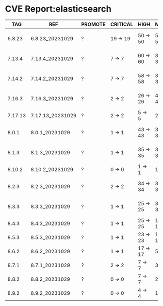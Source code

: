 # CVE Report:elasticsearch
|   TAG   |       REF        | PROMOTE | CRITICAL |   HIGH   |   MEDIUM   |    LOW     | UNKNOWN |
|---------|------------------|---------|----------|----------|------------|------------|---------|
| 6.8.23  | 6.8.23_20231029  | ?       | 19 -> 19 | 50 -> 50 | 505 -> 505 | 556 -> 556 | 0 -> 0  |
| 7.13.4  | 7.13.4_20231029  | ?       | 7 -> 7   | 60 -> 60 | 388 -> 388 | 264 -> 264 | 0 -> 0  |
| 7.14.2  | 7.14.2_20231029  | ?       | 7 -> 7   | 58 -> 58 | 397 -> 397 | 264 -> 264 | 0 -> 0  |
| 7.16.3  | 7.16.3_20231029  | ?       | 2 -> 2   | 26 -> 26 | 421 -> 421 | 207 -> 207 | 0 -> 0  |
| 7.17.13 | 7.17.13_20231029 | ?       | 2 -> 2   | 5 -> 5   | 22 -> 22   | 23 -> 23   | 0 -> 0  |
| 8.0.1   | 8.0.1_20231029   | ?       | 1 -> 1   | 43 -> 43 | 390 -> 390 | 201 -> 201 | 0 -> 0  |
| 8.1.3   | 8.1.3_20231029   | ?       | 1 -> 1   | 35 -> 35 | 382 -> 382 | 180 -> 180 | 0 -> 0  |
| 8.10.2  | 8.10.2_20231029  | ?       | 0 -> 0   | 1 -> 1   | 17 -> 17   | 21 -> 21   | 0 -> 0  |
| 8.2.3   | 8.2.3_20231029   | ?       | 2 -> 2   | 34 -> 34 | 370 -> 370 | 166 -> 166 | 0 -> 0  |
| 8.3.3   | 8.3.3_20231029   | ?       | 1 -> 1   | 25 -> 25 | 357 -> 357 | 166 -> 166 | 0 -> 0  |
| 8.4.3   | 8.4.3_20231029   | ?       | 1 -> 1   | 25 -> 25 | 139 -> 139 | 69 -> 69   | 0 -> 0  |
| 8.5.3   | 8.5.3_20231029   | ?       | 1 -> 1   | 23 -> 23 | 117 -> 117 | 57 -> 57   | 0 -> 0  |
| 8.6.2   | 8.6.2_20231029   | ?       | 1 -> 1   | 17 -> 17 | 54 -> 54   | 53 -> 53   | 0 -> 0  |
| 8.7.1   | 8.7.1_20231029   | ?       | 2 -> 2   | 7 -> 7   | 33 -> 33   | 38 -> 38   | 0 -> 0  |
| 8.8.2   | 8.8.2_20231029   | ?       | 0 -> 0   | 7 -> 7   | 22 -> 22   | 27 -> 27   | 0 -> 0  |
| 8.9.2   | 8.9.2_20231029   | ?       | 0 -> 0   | 4 -> 4   | 18 -> 18   | 23 -> 23   | 0 -> 0  |
